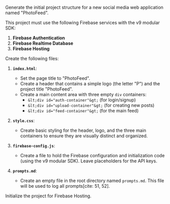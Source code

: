 Generate the initial project structure for a new social media web application named "PhotoFeed".

This project must use the following Firebase services with the v9 modular SDK:
1.  **Firebase Authentication**
2.  **Firebase Realtime Database**
3.  **Firebase Hosting**

Create the following files:

1.  **`index.html`**:
    * Set the page title to "PhotoFeed".
    * Create a header that contains a simple logo (the letter "P") and the project title "PhotoFeed".
    * Create a main content area with three empty `div` containers:
        * `&lt;div id="auth-container"&gt;` (for login/signup)
        * `&lt;div id="upload-container"&gt;` (for creating new posts)
        * `&lt;div id="feed-container"&gt;` (for the main feed)

2.  **`style.css`**:
    * Create basic styling for the header, logo, and the three main containers to ensure they are visually distinct and organized.

3.  **`firebase-config.js`**:
    * Create a file to hold the Firebase configuration and initialization code (using the v9 modular SDK). Leave placeholders for the API keys.

4.  **`prompts.md`**:
    * Create an empty file in the root directory named `prompts.md`. This file will be used to log all prompts[cite: 51, 52].

Initialize the project for Firebase Hosting.